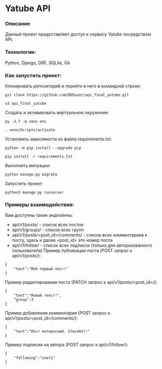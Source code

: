 # Yatube API
### Описание
Данный проект предоставляет доступ к сервису Yatube посредством API.

### Технологии:
Python, Django, DRF, SQLite, Git

### Как запустить проект:

Клонировать репозиторий и перейти в него в командной строке:

```
git clone https://github.com/DOSuzer/api_final_yatube.git
```

```
cd api_final_yatube
```

Cоздать и активировать виртуальное окружение:

```
py -3.7 -m venv env
```

```
. venv/Scripts/activate
```

Установить зависимости из файла requirements.txt:

```
python -m pip install --upgrade pip
```

```
pip install -r requirements.txt
```

Выполнить миграции:

```
python manage.py migrate
```

Запустить проект:

```
python3 manage.py runserver
```
### Примеры взаимодействия:
Вам доступны такие эндпойнты:
- api/v1/posts/ - список всех постов
- api/v1/groups/ - список всех групп
- api/v1/posts/<post_id>/comments/ - список всех комментариев к посту, здесь и далее <post_id> это номер поста
- api/v1/follow/ - список всех подписок (только для авторизованного пользователя)
Пример публикации поста (POST запрос к api/v1/posts/):
```
{
    "text":"Мой первый пост!"
}
```
Пример редактирования поста (PATCH запрос к api/v1/posts/<post_id>/):
```
{
    "text":"Новый текст!",
    "group":3
}
```
Пример добавления комментария (POST запрос к api/v1/posts/<post_id>/comments/):
```
{
    "text":"Пост интересный. Спасибо!!"
}
```
Пример подписки на автора (POST запрос к api/v1/follow/):
```
{
    "following":"user1"
}
```
